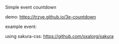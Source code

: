 Simple event countdown

demo: https://trzye.github.io/3e-countdown

example event: 

using sakura-css: https://github.com/oxalorg/sakura
